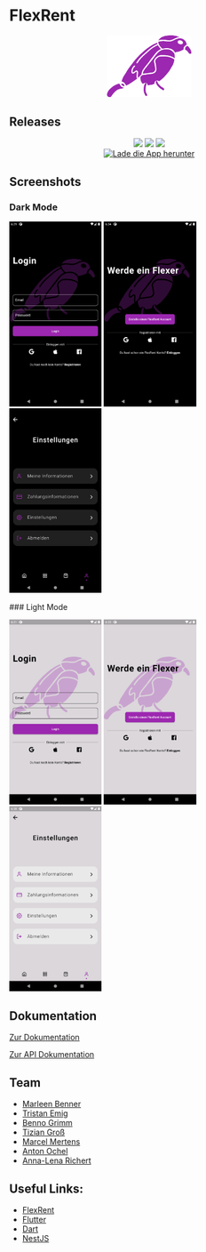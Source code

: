 # FlexRent
<p align="center">
  <img alt="Flexrent Logo" width="30%" height="auto" src="https://raw.githubusercontent.com/Multiflexxx/FlexRent/master/Logo/PNG/HighResolution/Logo_purple_no_background.png">
</p>

## Releases
<p align="center">
  <img src="https://badgen.net/github/tag/Multiflexxx/client-flex-rent/?color=purple">
  <img src="https://badgen.net/github/release/Multiflexxx/client-flex-rent/?color=pink">
  <img src="https://badgen.net/uptime-robot/day/m786242203-1d182d7e978c6d1848dd508a"><br>
  <a href="https://flexrent.multiflexxx.de/Releases/flexrent.apk"><img alt="Lade die App herunter" src="https://badgen.net/badge/Download/Lade_die_App_herunter/?color=blue"></a>
</p>

## Screenshots
### Dark Mode
<p float="left">
  <img width="33%" src="https://github.com/Multiflexxx/FlexRent/blob/master/Screenshots/login_dark.png">
  <img width="33%" src="https://github.com/Multiflexxx/FlexRent/blob/master/Screenshots/register_dark.png">
  <img width="33%" src="https://github.com/Multiflexxx/FlexRent/blob/master/Screenshots/settings_dark.png">
</p>
### Light Mode
<p float="left">  
  <img width="33%" src="https://github.com/Multiflexxx/FlexRent/blob/master/Screenshots/login_light.png">
  <img width="33%" src="https://github.com/Multiflexxx/FlexRent/blob/master/Screenshots/register_light.png">
  <img width="33%" src="https://github.com/Multiflexxx/FlexRent/blob/master/Screenshots/settings_light.png">
</p>

## Dokumentation
[Zur Dokumentation](https://github.com/Multiflexxx/FlexRent/blob/master/Dokumentation.md)

[Zur API Dokumentation](https://github.com/Multiflexxx/FlexRent/blob/master/API-Documentation.md)

## Team
- [Marleen Benner](https://github.com/MarleenBenner)
- [Tristan Emig](https://github.com/TristanMrb)
- [Benno Grimm](https://github.com/Grimmig18)
- [Tizian Groß](https://github.com/tizian123)
- [Marcel Mertens](https://github.com/NerdyStuff)
- [Anton Ochel](https://github.com/Tony1704)
- [Anna-Lena Richert](https://github.com/aalenaa)

## Useful Links:
- [FlexRent](https://flexrent.multiflexxx.de/)
- [Flutter](https://flutter.dev/)
- [Dart](https://dart.dev/)
- [NestJS](https://nestjs.com/)
